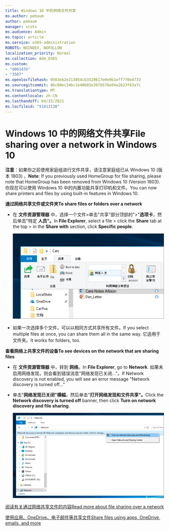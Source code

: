 ```yaml
---
title: Windows 10 中的网络文件共享
ms.author: pebaum
author: pebaum
manager: scotv
ms.audience: Admin
ms.topic: article
ms.service: o365-administration
ROBOTS: NOINDEX, NOFOLLOW
localization_priority: Normal
ms.collection: Adm_O365
ms.custom:
- "9001476"
- "3507"
ms.openlocfilehash: 0503eb2e213054cb3528617e0e9b1eff7f0e4733
ms.sourcegitcommit: 8bc60ec34bc1e40685e3976576e04a2623f63a7c
ms.translationtype: MT
ms.contentlocale: zh-CN
ms.lasthandoff: 04/15/2021
ms.locfileid: "51813138"
---
```

# <a name="file-sharing-over-a-network-in-windows-10"></a><span data-ttu-id="03257-102">Windows 10 中的网络文件共享</span><span class="sxs-lookup"><span data-stu-id="03257-102">File sharing over a network in Windows 10</span></span>

<span data-ttu-id="03257-103">**注意**：如果你之前使用家庭组进行文件共享，请注意家庭组已从 Windows 10 (版本 1803) 。</span><span class="sxs-lookup"><span data-stu-id="03257-103">**Note**: If you previously used HomeGroup for file sharing, please note that HomeGroup has been removed from Windows 10 (Version 1803).</span></span> <span data-ttu-id="03257-104">你现在可以使用 Windows 10 中的内置功能共享打印机和文件。</span><span class="sxs-lookup"><span data-stu-id="03257-104">You can now share printers and files by using built-in features in Windows 10.</span></span>

<span data-ttu-id="03257-105">**通过网络共享文件或文件夹**</span><span class="sxs-lookup"><span data-stu-id="03257-105">**To share files or folders over a network**</span></span>

- <span data-ttu-id="03257-106">在 **文件资源管理器** 中，选择一个文件>单击"共享"部分顶部的">"**选项卡**，然后单击"特定 **人员"。**</span><span class="sxs-lookup"><span data-stu-id="03257-106">In **File Explorer**, select a file > click the **Share** tab at the top > in the **Share with** section, click **Specific people**.</span></span>

    ![与特定人员共享文件。](media/share-with-specific-people.png)
          
- <span data-ttu-id="03257-108">如果一次选择多个文件，可以以相同方式共享所有文件。</span><span class="sxs-lookup"><span data-stu-id="03257-108">If you select multiple files at once, you can share them all in the same way.</span></span> <span data-ttu-id="03257-109">它适用于文件夹。</span><span class="sxs-lookup"><span data-stu-id="03257-109">It works for folders, too.</span></span>

<span data-ttu-id="03257-110">**查看网络上共享文件的设备**</span><span class="sxs-lookup"><span data-stu-id="03257-110">**To see devices on the network that are sharing files**</span></span>

- <span data-ttu-id="03257-111">在 **文件资源管理器** 中，转到 **网络**。</span><span class="sxs-lookup"><span data-stu-id="03257-111">In **File Explorer**, go to **Network**.</span></span> <span data-ttu-id="03257-112">如果未启用网络发现，则会看到错误消息"网络发现已关闭..."。</span><span class="sxs-lookup"><span data-stu-id="03257-112">If Network discovery is not enabled, you will see an error message "Network discovery is turned off..."</span></span>

- <span data-ttu-id="03257-113">单击"**网络发现已关闭"横幅**，然后单击"**打开网络发现和文件共享"。**</span><span class="sxs-lookup"><span data-stu-id="03257-113">Click the **Network discovery is turned off** banner, then click **Turn on network discovery and file sharing**.</span></span>

    ![打开网络发现和文件共享。](media/turn-on-network-discovery.png)

[<span data-ttu-id="03257-115">阅读有关通过网络共享文件的内容</span><span class="sxs-lookup"><span data-stu-id="03257-115">Read more about file sharing over a network</span></span>](https://support.microsoft.com/help/4092694/windows-10-file-sharing-over-a-network)

[<span data-ttu-id="03257-116">使用应用、OneDrive、电子邮件等共享文件</span><span class="sxs-lookup"><span data-stu-id="03257-116">Share files using apps, OneDrive, emails, and more</span></span>](https://support.microsoft.com/help/4027674/windows-10-share-files-in-file-explorer)
